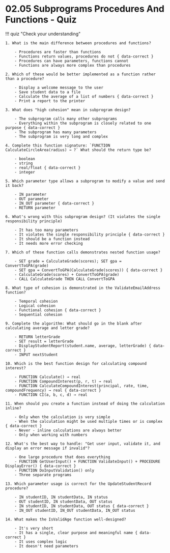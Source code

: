 # 02.05 Subprograms Procedures And Functions - Quiz

!!! quiz "Check your understanding"

    1. What is the main difference between procedures and functions?

        - Procedures are faster than functions
        - Functions return values, procedures do not { data-correct }
        - Procedures can have parameters, functions cannot
        - Functions are always more complex than procedures

    2. Which of these would be better implemented as a function rather than a procedure?

        - Display a welcome message to the user
        - Save student data to a file
        - Calculate the average of a list of numbers { data-correct }
        - Print a report to the printer

    3. What does "high cohesion" mean in subprogram design?

        - The subprogram calls many other subprograms
        - Everything within the subprogram is closely related to one purpose { data-correct }
        - The subprogram has many parameters
        - The subprogram is very long and complex

    4. Complete this function signature: `FUNCTION CalculateCircleArea(radius) → ?` What should the return type be?

        - boolean
        - string
        - real/float { data-correct }
        - integer

    5. Which parameter type allows a subprogram to modify a value and send it back?

        - IN parameter
        - OUT parameter
        - IN_OUT parameter { data-correct }
        - RETURN parameter

    6. What's wrong with this subprogram design? (It violates the single responsibility principle)

        - It has too many parameters
        - It violates the single responsibility principle { data-correct }
        - It should be a function instead
        - It needs more error checking

    7. Which of these function calls demonstrates nested function usage?

        - SET grade = CalculateGrade(scores); SET gpa = ConvertToGPA(grade)
        - SET gpa = ConvertToGPA(CalculateGrade(scores)) { data-correct }
        - CalculateGrade(scores) + ConvertToGPA(grade)
        - CALL CalculateGrade THEN CALL ConvertToGPA

    8. What type of cohesion is demonstrated in the ValidateEmailAddress function?

        - Temporal cohesion
        - Logical cohesion
        - Functional cohesion { data-correct }
        - Sequential cohesion

    9. Complete the algorithm: What should go in the blank after calculating average and letter grade?

        - RETURN letterGrade
        - SET result = letterGrade
        - DisplayStudentReport(student.name, average, letterGrade) { data-correct }
        - INPUT nextStudent

    10. Which is the best function design for calculating compound interest?

        - FUNCTION Calculate() → real
        - FUNCTION CompoundInterest(p, r, t) → real
        - FUNCTION CalculateCompoundInterest(principal, rate, time, compoundFrequency) → real { data-correct }
        - FUNCTION CI(a, b, c, d) → real

    11. When should you create a function instead of doing the calculation inline?

        - Only when the calculation is very simple
        - When the calculation might be used multiple times or is complex { data-correct }
        - Never - inline calculations are always better
        - Only when working with numbers

    12. What's the best way to handle: "Get user input, validate it, and display an error message if invalid"?

        - One large procedure that does everything
        - FUNCTION GetUserInput() + FUNCTION ValidateInput() + PROCEDURE DisplayError() { data-correct }
        - FUNCTION DoInputValidation() only
        - Three separate programs

    13. Which parameter usage is correct for the UpdateStudentRecord procedure?

        - IN studentID, IN studentData, IN status
        - OUT studentID, IN studentData, OUT status
        - IN studentID, IN studentData, OUT status { data-correct }
        - IN_OUT studentID, IN_OUT studentData, IN_OUT status

    14. What makes the IsValidAge function well-designed?

        - It's very short
        - It has a single, clear purpose and meaningful name { data-correct }
        - It uses complex logic
        - It doesn't need parameters
